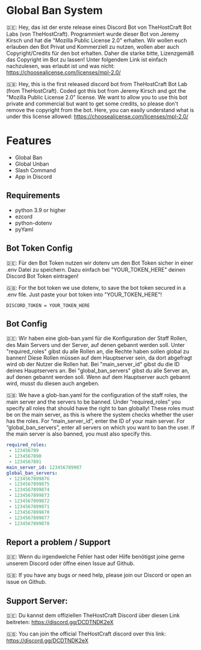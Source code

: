 # Global Ban System 
🇩🇪:
Hey, das ist der erste release eines Discord Bot von TheHostCraft Bot Labs (von TheHostCraft). Programmiert wurde dieser Bot von Jeremy Kirsch und hat die "Mozilla Public License 2.0" erhalten. Wir wollen euch erlauben den Bot Privat und Kommerziell zu nutzen, wollen aber auch Copyright/Credits für den bot erhalten. Daher die starke bitte, Lizenzgemäß das Copyright im Bot zu lassen! Unter folgendem Link ist einfach nachzulesen, was erlaubt ist und was nicht: https://choosealicense.com/licenses/mpl-2.0/

🇬🇧:
Hey, this is the first released discord bot from TheHostCraft Bot Lab (from TheHostCraft). Coded got this bot from Jeremy Kirsch and got the "Mozilla Public License 2.0" license. We want to allow you to use this bot private and commercial but want to get some credits, so please don't remove the copyright from the bot. Here, you can easily understand what is under this license allowed: https://choosealicense.com/licenses/mpl-2.0/


# Features

- Global Ban
- Global Unban
- Slash Command
- App in Discord

## Requirements
- python 3.9 or higher
- ezcord
- python-dotenv
- pyYaml

## Bot Token Config

🇩🇪:
Für den Bot Token nutzen wir dotenv um den Bot Token sicher in einer .env Datei zu speichern. Dazu einfach bei "YOUR_TOKEN_HERE" deinen Discord Bot Token eintragen!

🇬🇧:
For the bot token we use dotenv, to save the bot token secured in a .env file. Just paste your bot token into "YOUR_TOKEN_HERE"!
```
DISCORD_TOKEN = YOUR_TOKEN_HERE
```
## Bot Config
🇩🇪:
Wir haben eine glob-ban.yaml für die Konfiguration der Staff Rollen, des Main Servers und der Server, auf denen gebannt werden soll. Unter "required_roles" gibst du alle Rollen an, die Rechte haben sollen global zu bannen! Diese Rollen müssen auf dem Hauptserver sein, da dort abgefragt wird ob der Nutzer die Rollen hat. Bei "main_server_id" gibst du die ID deines Hauptservers an. Bei "global_ban_servers" gibst du alle Server an, auf denen gebannt werden soll. Wenn auf dem Hauptserver auch gebannt wird, musst du diesen auch angeben.

🇬🇧:
We have a glob-ban.yaml for the configuration of the staff roles, the main server and the servers to be banned. Under “required_roles” you specify all roles that should have the right to ban globally! These roles must be on the main server, as this is where the system checks whether the user has the roles. For “main_server_id”, enter the ID of your main server. For “global_ban_servers”, enter all servers on which you want to ban the user. If the main server is also banned, you must also specify this.
```yaml
required_roles:  
 - 123456789
 - 1234567890
 - 1234567891
main_server_id: 123456789987
global_ban_servers:  
 - 1234567899876
 - 1234567899875 
 - 1234567899874
 - 1234567899873
 - 1234567899872
 - 1234567899871 
 - 1234567899870
 - 1234567899877
 - 1234567899878
```
## Report a problem / Support
🇩🇪:
Wenn du irgendwelche Fehler hast oder Hilfe benötigst joine gerne unserem Discord oder öffne einen Issue auf Github.

🇬🇧: 
If you have any bugs or need help, please join our Discord or open an issue on Github.
## Support Server:
🇩🇪:
Du kannst dem offiziellen TheHostCraft Discord über diesen Link beitreten: https://discord.gg/DCDTNDK2eX

🇬🇧:
You can join the official TheHostCraft discord over this link: https://discord.gg/DCDTNDK2eX
